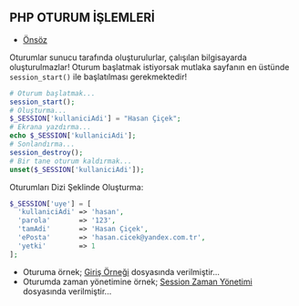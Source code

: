 ## PHP OTURUM İŞLEMLERİ

- [Önsöz](https://github.com/cicekhasan/DersNotlarim)


Oturumlar sunucu tarafında oluşturulurlar, çalışılan bilgisayarda oluşturulmazlar!
Oturum başlatmak istiyorsak mutlaka sayfanın en üstünde ```session_start()``` ile başlatılması gerekmektedir!
```php
# Oturum başlatmak...
session_start();
# Oluşturma...
$_SESSION['kullaniciAdi'] = "Hasan Çiçek";
# Ekrana yazdırma...
echo $_SESSION['kullaniciAdi'];
# Sonlandırma...
session_destroy();
# Bir tane oturum kaldırmak...
unset($_SESSION['kullaniciAdi']);
```
Oturumları Dizi Şeklinde Oluşturma:

```php
$_SESSION['uye'] = [
  'kullaniciAdi' => 'hasan',
  'parola'       => '123',
  'tamAdi'       => 'Hasan Çiçek',
  'ePosta'       => 'hasan.cicek@yandex.com.tr',
  'yetki'        => 1
];
```

- Oturuma örnek; [Giriş Örneği](dosyalar/php-giris-ornegi.md) dosyasında verilmiştir...
- Oturumda zaman yönetimine örnek; [Session Zaman Yönetimi](dosyalar/php-oturumda-zaman-ornegi.md) dosyasında verilmiştir...


